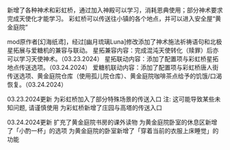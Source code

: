 新增了各种神术和彩虹桥，通过加入神殿可以学习，消耗恩典使用；部分神术要求完成天使化才能学习。
彩虹桥可以传送往小镇的各个地点，并可以进入安全屋“黄金庭院”

mod原作者[幻海纸鸢]，经过[幽月琉璃Luna]修改添加了神术施法祈祷语句和北极星拓展与爱糖机的兼容与联动。
星拓兼容内容：完成混沌天使转化（赎罪）后亦可以学习天使神术。（03.23.2024）
星拓联动内容：添加了配置项与彩虹桥星拓地点传送选项。（03.24.2024）
爱糖机联动内容：添加了配置项与彩虹桥唐人街传送选项、黄金庭院仓库（使用孤儿院仓库）、黄金庭院咖啡茶点给予的饥饿/口渴恢复。（03.24.2024）

03.23.2024更新
为彩虹桥加入了部分特殊场景的传送入口
注: 这可能导致某些未知问题, 请谨慎使用
为彩虹桥新增了庄园与高塔的传送入口

03.24.2024更新
扩充了黄金庭院书房的课外读物
为黄金庭院卧室的休息区新增了「小酌一杯」的选项
为黄金庭院的卧室新增了「穿着当前的衣服上床睡觉」的功能
